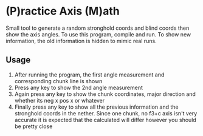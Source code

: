 # (P)ractice Axis (M)ath

Small tool to generate a random stronghold coords and blind coords then show the
axis angles. To use this program, compile and run. To show new information, the
old information is hidden to mimic real runs.

## Usage

1. After running the program, the first angle measurement and corresponding
   chunk line is shown
2. Press any key to show the 2nd angle measurement
3. Again press any key to show the chunk coordinates, major direction and
   whether its neg x pos x or whatever
4. Finally press any key to show all the previous information and the stronghold
   coords in the nether. Since one chunk, no f3+c axis isn't very accurate it is
   expected that the calculated will differ however you should be pretty close
